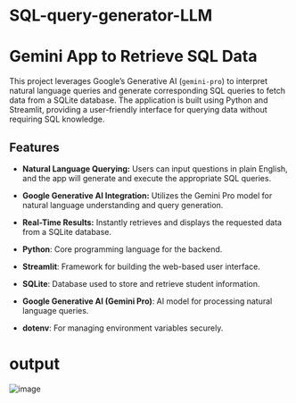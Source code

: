 # SQL-query-generator-LLM

# Gemini App to Retrieve SQL Data

This project leverages Google’s Generative AI (`gemini-pro`) to interpret natural language queries and generate corresponding SQL queries to fetch data from a SQLite database. The application is built using Python and Streamlit, providing a user-friendly interface for querying data without requiring SQL knowledge.

## Features
- **Natural Language Querying:** Users can input questions in plain English, and the app will generate and execute the appropriate SQL queries.
- **Google Generative AI Integration:** Utilizes the Gemini Pro model for natural language understanding and query generation.
- **Real-Time Results:** Instantly retrieves and displays the requested data from a SQLite database.


- **Python**: Core programming language for the backend.
- **Streamlit**: Framework for building the web-based user interface.
- **SQLite**: Database used to store and retrieve student information.
- **Google Generative AI (Gemini Pro)**: AI model for processing natural language queries.
- **dotenv**: For managing environment variables securely.


# output
![image](https://github.com/user-attachments/assets/81930d67-4875-4f9d-b05a-26bae227859e)



